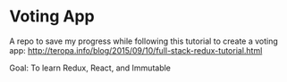 # Voting App

A repo to save my progress while following this tutorial to create a voting app: 
http://teropa.info/blog/2015/09/10/full-stack-redux-tutorial.html


Goal: To learn Redux, React, and Immutable